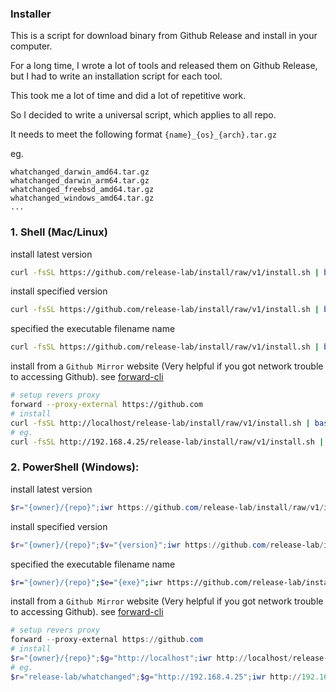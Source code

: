 ### Installer

This is a script for download binary from Github Release and install in your computer.

For a long time, I wrote a lot of tools and released them on Github Release, but I had to write an installation script for each tool.

This took me a lot of time and did a lot of repetitive work.

So I decided to write a universal script, which applies to all repo.

It needs to meet the following format `{name}_{os}_{arch}.tar.gz`

eg.

```
whatchanged_darwin_amd64.tar.gz
whatchanged_darwin_arm64.tar.gz
whatchanged_freebsd_amd64.tar.gz
whatchanged_windows_amd64.tar.gz
...
```

### 1. Shell (Mac/Linux)

install latest version

```bash
curl -fsSL https://github.com/release-lab/install/raw/v1/install.sh | bash -s -- -r={owner}/{repo}
```

install specified version

```bash
curl -fsSL https://github.com/release-lab/install/raw/v1/install.sh | bash -s -- -r={owner}/{repo} -v={version}
```

specified the executable filename name

```bash
curl -fsSL https://github.com/release-lab/install/raw/v1/install.sh | bash -s -- -r={owner}/{repo} -e={exe}
```

install from a `Github Mirror` website (Very helpful if you got network trouble to accessing Github). see [forward-cli](https://github.com/axetroy/forward-cli)

```bash
# setup revers proxy
forward --proxy-external https://github.com
# install
curl -fsSL http://localhost/release-lab/install/raw/v1/install.sh | bash -s -- -r={owner}/{repo} -g=http://localhost
# eg.
curl -fsSL http://192.168.4.25/release-lab/install/raw/v1/install.sh | bash -s -- -r=release-lab/whatchanged -g=http://192.168.4.25
```

### 2. PowerShell (Windows):

install latest version

```powershell
$r="{owner}/{repo}";iwr https://github.com/release-lab/install/raw/v1/install.ps1 -useb | iex
```

install specified version

```powershell
$r="{owner}/{repo}";$v="{version}";iwr https://github.com/release-lab/install/raw/v1/install.ps1 -useb | iex
```

specified the executable filename name

```bash
$r="{owner}/{repo}";$e="{exe}";iwr https://github.com/release-lab/install/raw/v1/install.ps1 -useb | iex
```

install from a `Github Mirror` website (Very helpful if you got network trouble to accessing Github). see [forward-cli](https://github.com/axetroy/forward-cli)

```powershell
# setup revers proxy
forward --proxy-external https://github.com
# install
$r="{owner}/{repo}";$g="http://localhost";iwr http://localhost/release-lab/install/raw/v1/install.ps1 -useb | iex
# eg.
$r="release-lab/whatchanged";$g="http://192.168.4.25";iwr http://192.168.4.25/release-lab/install/raw/v1/install.ps1 -useb | iex
```
